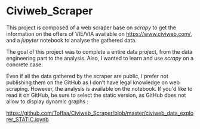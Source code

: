 # Civiweb_Scraper
 
This project is composed of a web scraper base on *scrapy* to get the information on the offers of VIE/VIA available on https://www.civiweb.com/, and a *jupyter* notebook to analyse the gathered data.

The goal of this project was to complete a entire data project, from the data engineering part to the analysis. Also, I wanted to learn and use *scrapy* on a concrete case.

Even if all the data gathered by the scraper are public, I prefer not publishing them on the GitHub as I don’t have legal knowledge on web scraping. However, the analysis is available on the notebook. If you'd like to read it on GitHub, be sure to select the static version, as GitHub does not allow to display dynamic graphs :

https://github.com/Toffaa/Civiweb_Scraper/blob/master/civiweb_data_explorer_STATIC.ipynb
